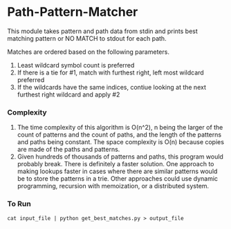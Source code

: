 # Path-Pattern-Matcher

This module takes pattern and path data from stdin and
prints best matching pattern or NO MATCH to stdout for each path.

Matches are ordered based on the following parameters.

1. Least wildcard symbol count is preferred
2. If there is a tie for #1, match with furthest right, left most wildcard preferred
3. If the wildcards have the same indices, contiue looking at the next furthest right wildcard and apply #2

### Complexity

1. The time complexity of this algorithm is O(n^2), n being the larger
of the count of patterns and the count of paths, and the length of the patterns
and paths being constant.
The space complexity is O(n) because copies are made of the paths and patterns.
2. Given hundreds of thousands of patterns and paths, this program would
probably break. There is definitely a faster solution. One approach to
making lookups faster in cases where there are similar patterns would be 
to store the patterns in a trie.
Other approaches could use dynamic programming, recursion with
memoization, or a distributed system.

### To Run
`cat input_file | python get_best_matches.py > output_file`

